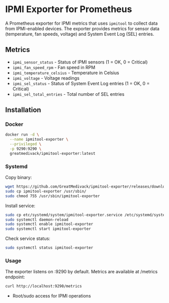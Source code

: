 # IPMI Exporter for Prometheus

A Prometheus exporter for IPMI metrics that uses `ipmitool` to collect data from IPMI-enabled devices. The exporter provides metrics for sensor data (temperature, fan speeds, voltage) and System Event Log (SEL) entries.

## Metrics

- `ipmi_sensor_status` - Status of IPMI sensors (1 = OK, 0 = Critical)
- `ipmi_fan_speed_rpm` - Fan speed in RPM
- `ipmi_temperature_celsius` - Temperature in Celsius
- `ipmi_voltage` - Voltage readings
- `ipmi_sel_status` - Status of System Event Log entries (1 = OK, 0 = Critical)
- `ipmi_sel_total_entries` - Total number of SEL entries

## Installation

### Docker

```bash
docker run -d \
  --name ipmitool-exporter \
  --privileged \
  -p 9290:9290 \
  greatmedivack/ipmitool-exporter:latest
```

### Systemd 

Copy binary:
```bash
wget https://github.com/GreatMedivack/ipmitool-exporter/releases/download/v1.0.0/ipmitool-exporter-linux-amd64 -o ipmitool-exporter 
sudo cp ipmitool-exporter /usr/sbin/
sudo chmod 755 /usr/sbin/ipmitool-exporter
```
Install service:
```bash
sudo cp etc/systemd/system/ipmitool-exporter.service /etc/systemd/system/
sudo systemctl daemon-reload
sudo systemctl enable ipmitool-exporter
sudo systemctl start ipmitool-exporter
```
Check service status:
```bash
sudo systemctl status ipmitool-exporter
```

### Usage

The exporter listens on :9290 by default. Metrics are available at /metrics endpoint:
```bash
curl http://localhost:9290/metrics
```
- Root/sudo access for IPMI operations
